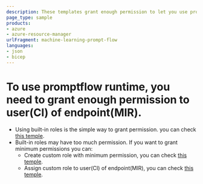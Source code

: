```yaml
---
description: These templates grant enough permission to let you use promptflow runtime.
page_type: sample
products:
- azure
- azure-resource-manager
urlFragment: machine-learning-prompt-flow
languages:
- json
- bicep
---
```

# To use promptflow runtime, you need to grant enough permission to user(CI) of endpoint(MIR).
- Using built-in roles is the simple way to grant permission. you can check [this temple](./assign-built-in-roles/).
- Built-in roles may have too much permission. If you want to grant minimum permissions you can:
    - Create custom role with minimum permission, you can check [this temple](./create-custom-role/).
    - Assign custom role to user(CI) of endpoint(MIR), you can check [this temple](./assign-custom-role/).